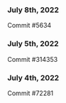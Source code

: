 ### July 8th, 2022

Commit #5634

### July 5th, 2022

Commit #314353


### July 4th, 2022

Commit #72281
